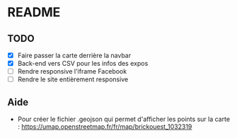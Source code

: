 # README

## TODO

- [X] Faire passer la carte derrière la navbar
- [X] Back-end vers CSV pour les infos des expos
- [ ] Rendre responsive l'iframe Facebook
- [ ] Rendre le site entièrement responsive

## Aide
- Pour créer le fichier .geojson qui permet d'afficher les points sur la carte : 
https://umap.openstreetmap.fr/fr/map/brickouest_1032319